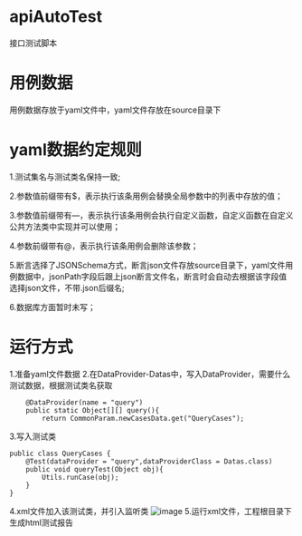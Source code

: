 # apiAutoTest
接口测试脚本
# 用例数据
用例数据存放于yaml文件中，yaml文件存放在source目录下
# yaml数据约定规则
1.测试集名与测试类名保持一致;

2.参数值前缀带有$，表示执行该条用例会替换全局参数中的列表中存放的值；

3.参数值前缀带有—，表示执行该条用例会执行自定义函数，自定义函数在自定义公共方法类中实现并可以使用；

4.参数前缀带有@，表示执行该条用例会删除该参数；

5.断言选择了JSONSchema方式，断言json文件存放source目录下，yaml文件用例数据中，jsonPath字段后跟上json断言文件名，断言时会自动去根据该字段值选择json文件，不带.json后缀名;

6.数据库方面暂时未写；

# 运行方式
1.准备yaml文件数据
2.在DataProvider-Datas中，写入DataProvider，需要什么测试数据，根据测试类名获取
```
    @DataProvider(name = "query")
    public static Object[][] query(){
        return CommonParam.newCasesData.get("QueryCases");
```
3.写入测试类
```
public class QueryCases {
    @Test(dataProvider = "query",dataProviderClass = Datas.class)
    public void queryTest(Object obj){
        Utils.runCase(obj);
    }
}
```
4.xml文件加入该测试类，并引入监听类
![image](https://user-images.githubusercontent.com/58164963/138423195-7cf45a7d-a95a-4a06-95b3-afd314a2214f.png)
5.运行xml文件，工程根目录下生成html测试报告

